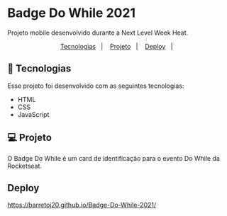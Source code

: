 # Badge Do While 2021 
 Projeto mobile desenvolvido durante a Next Level Week Heat.
 

<p align="center">
  <a href="#-tecnologias">Tecnologias</a>&nbsp;&nbsp;&nbsp;|&nbsp;&nbsp;&nbsp;
  <a href="#-projeto">Projeto</a>&nbsp;&nbsp;&nbsp;|&nbsp;&nbsp;&nbsp;
  <a href="#-projeto">Deploy</a>&nbsp;&nbsp;&nbsp;|&nbsp;&nbsp;&nbsp;

  
</p>

## 🚀 Tecnologias

Esse projeto foi desenvolvido com as seguintes tecnologias:

- HTML
- CSS
- JavaScript

## 💻 Projeto

O Badge Do While é um card de identificação para o evento Do While da Rocketseat.

## Deploy

https://barretoj20.github.io/Badge-Do-While-2021/


